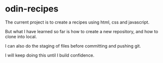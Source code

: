 # odin-recipes
The current project is to create a recipes using html, css and javascript.

But what I have learned so far is how to create a new repository, and how to clone into local. 

I can also do the staging of files before committing and pushing git.

I will keep doing this until I build confidence.